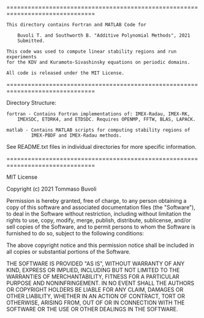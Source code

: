 ===============================================================================

	This directory contains Fortran and MATLAB Code for

	    Buvoli T. and Southworth B. "Additive Polynomial Methods", 2021
	    Submitted.

	This code was used to compute linear stability regions and run experiments
    for the KDV and Kuramoto-Sivashinsky equations on periodic domains.
    
    All code is released under the MIT License. 

===============================================================================

Directory Structure:

	fortran - Contains Fortran implementations of: IMEX-Radau, IMEX-RK, 
        IMEXSDC, ETDRK4, and ETDSDC. Requires OPENMP, FFTW, BLAS, LAPACK.

    matlab - Contains MATLAB scripts for computing stability regions of
             IMEX-PBDF and IMEX-Radau methods.

See README.txt files in individual directories for more specific information.

===============================================================================

MIT License

Copyright (c) 2021 Tommaso Buvoli

Permission is hereby granted, free of charge, to any person obtaining a copy
of this software and associated documentation files (the "Software"), to deal
in the Software without restriction, including without limitation the rights
to use, copy, modify, merge, publish, distribute, sublicense, and/or sell
copies of the Software, and to permit persons to whom the Software is
furnished to do so, subject to the following conditions:

The above copyright notice and this permission notice shall be included in all
copies or substantial portions of the Software.

THE SOFTWARE IS PROVIDED "AS IS", WITHOUT WARRANTY OF ANY KIND, EXPRESS OR
IMPLIED, INCLUDING BUT NOT LIMITED TO THE WARRANTIES OF MERCHANTABILITY,
FITNESS FOR A PARTICULAR PURPOSE AND NONINFRINGEMENT. IN NO EVENT SHALL THE
AUTHORS OR COPYRIGHT HOLDERS BE LIABLE FOR ANY CLAIM, DAMAGES OR OTHER
LIABILITY, WHETHER IN AN ACTION OF CONTRACT, TORT OR OTHERWISE, ARISING FROM,
OUT OF OR IN CONNECTION WITH THE SOFTWARE OR THE USE OR OTHER DEALINGS IN THE
SOFTWARE.